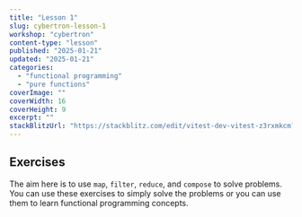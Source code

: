 ```yaml
---
title: "Lesson 1"
slug: cybertron-lesson-1
workshop: "cybertron"
content-type: "lesson"
published: "2025-01-21"
updated: "2025-01-21"
categories:
  - "functional programming"
  - "pure functions"
coverImage: ""
coverWidth: 16
coverHeight: 9
excerpt: ""
stackBlitzUrl: "https://stackblitz.com/edit/vitest-dev-vitest-z3rxmkcm?embed=1&file=src%2Flevel1.ts&hideExplorer=1&hideNavigation=1&view=editor"
---
```


## Exercises

The aim here is to use `map`, `filter`, `reduce`, and `compose` to solve problems. You can use these exercises to simply solve the problems or you can use them to learn functional programming concepts.



